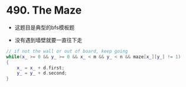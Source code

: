 # 490. The Maze

- 这题目是典型的bfs模板题

- 没有遇到墙壁就要一直往下走

```cpp
// if not the wall or out of board, keep going
while(x_ >= 0 && y_ >= 0 && x_ < m && y_ < n && maze[x_][y_] != 1)
{                                    
    x_ = x_ + d.first;
    y_ = y_ + d.second;
}
```
